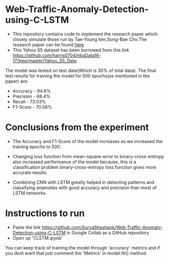 # Web-Traffic-Anomaly-Detection-using-C-LSTM
  * This repository contains code to implement the research paper which closely simulate those run by Tae-Young kim,Sung-Bae Cho.The research paper can be found [here](http://sclab.yonsei.ac.kr/publications/Papers/IJ/2018_ESWA_TYK.pdf)
  * This Yahoo S5 dataset has been borrowed from this link https://github.com/harris0704/nbaData16-17/tree/master/Yahoo_S5_Data

The model was tested on test data(Which is 30% of total data). The final test results for training the model for 500 epochs(as mentioned in the paper) are:

* Accuracy -  94.6%
* Precision - 68.4%
* Recall -    73.03%
* F1-Score -  70.06%

# Conclusions from the experiment

* The Accuracy and F1-Score of the model increases as we increased the training epochs to 500.

* Changing loss function from mean-square-error to binary-cross-entropy also increased performance of the model because, this is a classification problem binary-cross-entropy loss   function gives more accurate results.

* Combining CNN with LSTM greatly helped in detecting patterns and classifying anamolies with good accuracy and precision than most of LSTM networks.

# Instructions to run

* Paste the link https://github.com/SuryaSheshank/Web-Traffic-Anomaly-Detection-using-C-LSTM in Google Collab as a GitHub repository
* Open up 'CLSTM.ipynb' 

You can keep track of training the model through 'accuracy' metrics and if you dont want that just comment the 'Metrics' in model.fit() method.
